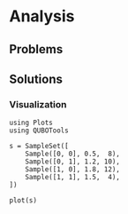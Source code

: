 # Analysis

## Problems

## Solutions

### Visualization

```@example plots
using Plots
using QUBOTools

s = SampleSet([
    Sample([0, 0], 0.5,  8),
    Sample([0, 1], 1.2, 10),
    Sample([1, 0], 1.8, 12),
    Sample([1, 1], 1.5,  4),
])

plot(s)
```